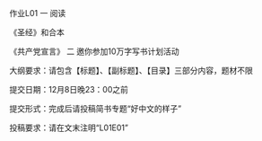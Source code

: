 作业L01
一 阅读

《圣经》和合本

《共产党宣言》
二 邀你参加10万字写书计划活动

大纲要求：请包含【标题】、【副标题】、【目录】三部分内容，题材不限

提交日期：12月8日晚23：00之前

提交形式：完成后请投稿简书专题“好中文的样子”

投稿要求：请在文末注明“L01E01”

